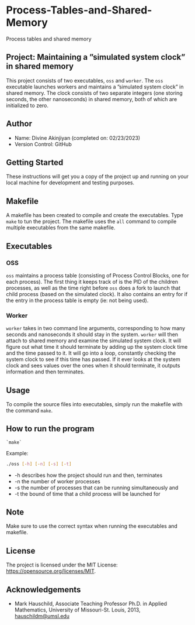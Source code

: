 # Process-Tables-and-Shared-Memory
Process tables and shared memory

## Project: Maintaining a ”simulated system clock” in shared memory
This project consists of two executables, `oss` and `worker`. The `oss` executable launches workers and maintains a ”simulated system clock” in shared memory. The clock consists of two separate integers (one storing seconds, the other nanoseconds) in shared memory, both of which are initialized to zero.

## Author
* Name: Divine Akinjiyan (completed on: 02/23/2023)
* Version Control: GitHub

## Getting Started
These instructions will get you a copy of the project up and running on your local machine for development and testing purposes.

## Makefile
A makefile has been created to compile and create the executables. Type `make` to tun the project. The makefile uses the `all` command to compile multiple executables from the same makefile.

## Executables
### OSS
`oss` maintains a process table (consisting of Process Control Blocks, one for each process). The first thing it keeps track of is the PID of the children processes, as well as the time right before `oss` does a fork to launch that child process (based on the simulated clock). It also contains an entry for if the entry in the process table is empty (ie: not being used).

### Worker
`worker` takes in two command line arguments, corresponding to how many seconds and nanoseconds it should stay in the system. `worker` will then attach to shared memory and examine the simulated system clock. It will figure out what time it should terminate by adding up the system clock time and the time passed to it. It will go into a loop, constantly checking the system clock to see if this time has passed. If it ever looks at the system clock and sees values over the ones when it should terminate, it outputs information and then terminates.

## Usage
To compile the source files into executables, simply run the makefile with the command `make`.

## How to run the program
	`make`

Example:
```bash
./oss [-h] [-n] [-s] [-t]
```

*	-h	describes how the project should run and then, terminates
*	-n	the number of worker processes
*	-s	the number of processes that can be running simultaneously and 
*	-t	the bound of time that a child process will be launched for

## Note
Make sure to use the correct syntax when running the executables and makefile.

## License
The project is licensed under the MIT License: <https://opensource.org/licenses/MIT>.

## Acknowledgements
* Mark Hauschild, Associate Teaching Professor Ph.D. in Applied Mathematics, University of Missouri-St. Louis, 2013, hauschildm@umsl.edu
